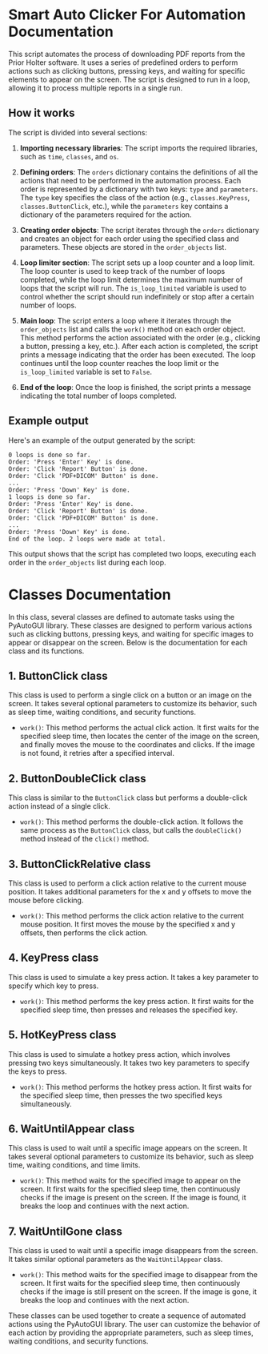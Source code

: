 # Smart Auto Clicker For Automation Documentation

This script automates the process of downloading PDF reports from the Prior Holter software. It uses a series of predefined orders to perform actions such as clicking buttons, pressing keys, and waiting for specific elements to appear on the screen. The script is designed to run in a loop, allowing it to process multiple reports in a single run.

## How it works

The script is divided into several sections:

1. **Importing necessary libraries**: The script imports the required libraries, such as `time`, `classes`, and `os`.

2. **Defining orders**: The `orders` dictionary contains the definitions of all the actions that need to be performed in the automation process. Each order is represented by a dictionary with two keys: `type` and `parameters`. The `type` key specifies the class of the action (e.g., `classes.KeyPress`, `classes.ButtonClick`, etc.), while the `parameters` key contains a dictionary of the parameters required for the action.

3. **Creating order objects**: The script iterates through the `orders` dictionary and creates an object for each order using the specified class and parameters. These objects are stored in the `order_objects` list.

4. **Loop limiter section**: The script sets up a loop counter and a loop limit. The loop counter is used to keep track of the number of loops completed, while the loop limit determines the maximum number of loops that the script will run. The `is_loop_limited` variable is used to control whether the script should run indefinitely or stop after a certain number of loops.

5. **Main loop**: The script enters a loop where it iterates through the `order_objects` list and calls the `work()` method on each order object. This method performs the action associated with the order (e.g., clicking a button, pressing a key, etc.). After each action is completed, the script prints a message indicating that the order has been executed. The loop continues until the loop counter reaches the loop limit or the `is_loop_limited` variable is set to `False`.

6. **End of the loop**: Once the loop is finished, the script prints a message indicating the total number of loops completed.

## Example output

Here's an example of the output generated by the script:

```
0 loops is done so far.
Order: 'Press 'Enter' Key' is done.
Order: 'Click 'Report' Button' is done.
Order: 'Click 'PDF+DICOM' Button' is done.
...
Order: 'Press 'Down' Key' is done.
1 loops is done so far.
Order: 'Press 'Enter' Key' is done.
Order: 'Click 'Report' Button' is done.
Order: 'Click 'PDF+DICOM' Button' is done.
...
Order: 'Press 'Down' Key' is done.
End of the loop. 2 loops were made at total.
```

This output shows that the script has completed two loops, executing each order in the `order_objects` list during each loop.


# Classes Documentation

In this class, several classes are defined to automate tasks using the PyAutoGUI library. These classes are designed to perform various actions such as clicking buttons, pressing keys, and waiting for specific images to appear or disappear on the screen. Below is the documentation for each class and its functions.

## 1. ButtonClick class

This class is used to perform a single click on a button or an image on the screen. It takes several optional parameters to customize its behavior, such as sleep time, waiting conditions, and security functions.

- `work()`: This method performs the actual click action. It first waits for the specified sleep time, then locates the center of the image on the screen, and finally moves the mouse to the coordinates and clicks. If the image is not found, it retries after a specified interval.

## 2. ButtonDoubleClick class

This class is similar to the `ButtonClick` class but performs a double-click action instead of a single click.

- `work()`: This method performs the double-click action. It follows the same process as the `ButtonClick` class, but calls the `doubleClick()` method instead of the `click()` method.

## 3. ButtonClickRelative class

This class is used to perform a click action relative to the current mouse position. It takes additional parameters for the x and y offsets to move the mouse before clicking.

- `work()`: This method performs the click action relative to the current mouse position. It first moves the mouse by the specified x and y offsets, then performs the click action.

## 4. KeyPress class

This class is used to simulate a key press action. It takes a key parameter to specify which key to press.

- `work()`: This method performs the key press action. It first waits for the specified sleep time, then presses and releases the specified key.

## 5. HotKeyPress class

This class is used to simulate a hotkey press action, which involves pressing two keys simultaneously. It takes two key parameters to specify the keys to press.

- `work()`: This method performs the hotkey press action. It first waits for the specified sleep time, then presses the two specified keys simultaneously.

## 6. WaitUntilAppear class

This class is used to wait until a specific image appears on the screen. It takes several optional parameters to customize its behavior, such as sleep time, waiting conditions, and time limits.

- `work()`: This method waits for the specified image to appear on the screen. It first waits for the specified sleep time, then continuously checks if the image is present on the screen. If the image is found, it breaks the loop and continues with the next action.

## 7. WaitUntilGone class

This class is used to wait until a specific image disappears from the screen. It takes similar optional parameters as the `WaitUntilAppear` class.

- `work()`: This method waits for the specified image to disappear from the screen. It first waits for the specified sleep time, then continuously checks if the image is still present on the screen. If the image is gone, it breaks the loop and continues with the next action.

These classes can be used together to create a sequence of automated actions using the PyAutoGUI library. The user can customize the behavior of each action by providing the appropriate parameters, such as sleep times, waiting conditions, and security functions.
